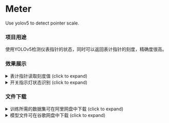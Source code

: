 # Meter
Use yolov5 to detect pointer scale.

### 项目用途
使用YOLOv5检测仪表指针的状态，同时可以返回表计指针的刻度，精确度很高。

### 效果展示
<details>
  <summary>表计指针读取刻度值 (click to expand)</summary>

<p align="left"><img width="800" src="https://github.com/SSTato/Meter/blob/master/zhizhen/01.PNG"></p>

</details>


<details>
  <summary>开关指示灯状态识别 (click to expand)</summary>

<p align="left"><img width="800" src="https://github.com/SSTato/Meter/blob/master/zhizhen/02.PNG"></p>

</details>

### 文件下载

<details>
  <summary>训练所需的数据集可在阿里网盘中下载 (click to expand)</summary>
<p> 链接：https://www.aliyundrive.com/s/iiKGjmWWbrn </p>
<p>提取码：d46b </p>
</details>
<details>
  <summary>模型文件可在谷歌网盘中下载 (click to expand)</summary>
<p> 链接：https://drive.google.com/file/d/15_Qat9FIlltPk1XhuWq8VLSqGHxpG9nb/view?usp=sharing </p>
</details>
